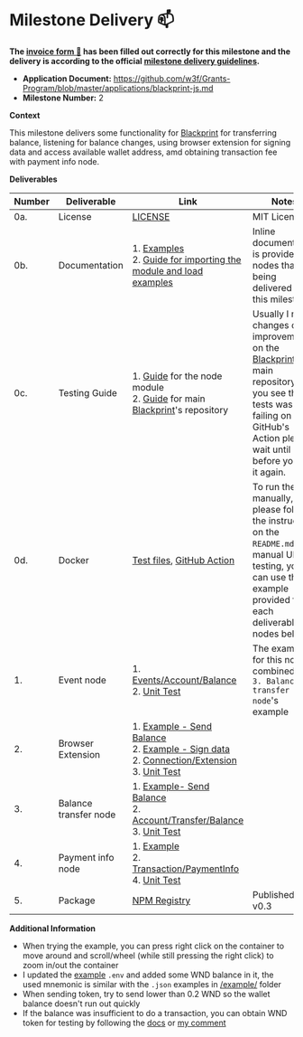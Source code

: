 # Milestone Delivery :mailbox:

**The [invoice form :pencil:](https://docs.google.com/forms/d/e/1FAIpQLSfmNYaoCgrxyhzgoKQ0ynQvnNRoTmgApz9NrMp-hd8mhIiO0A/viewform) has been filled out correctly for this milestone and the delivery is according to the official [milestone delivery guidelines](https://github.com/w3f/Grants-Program/blob/master/docs/milestone-deliverables-guidelines.md).**

* **Application Document:** https://github.com/w3f/Grants-Program/blob/master/applications/blackprint-js.md
* **Milestone Number:** 2

**Context**

This milestone delivers some functionality for [Blackprint](https://github.com/Blackprint) for transferring balance, listening for balance changes, using browser extension for signing data and access available wallet address, amd obtaining transaction fee with payment info node.

**Deliverables**

| Number | Deliverable | Link | Notes |
| ------------- | ------------- | ------------- |------------- |
| 0a. | License | [LICENSE](https://github.com/Blackprint/nodes-polkadot.js/blob/72aad794cf647d2ea403b1c3d44eb40bec1c6af3/LICENSE) | MIT License |
| 0b. | Documentation | 1. [Examples](https://github.com/Blackprint/nodes-polkadot.js/tree/72aad794cf647d2ea403b1c3d44eb40bec1c6af3/example) <br> 2. [Guide for importing the module and load examples](https://github.com/Blackprint/nodes-polkadot.js/blob/72aad794cf647d2ea403b1c3d44eb40bec1c6af3/README.md) | Inline documentation is provided for nodes that being delivered for this milestone. |
| 0c. | Testing Guide | 1. [Guide](https://github.com/Blackprint/nodes-polkadot.js/blob/72aad794cf647d2ea403b1c3d44eb40bec1c6af3/README.md#development) for the node module <br> 2. [Guide](https://github.com/Blackprint/Blackprint/blob/72aad794cf647d2ea403b1c3d44eb40bec1c6af3/README.md#build-and-run-the-unit-test) for main [Blackprint](https://github.com/Blackprint/Blackprint)'s repository | Usually I made changes or improvement on the [Blackprint](https://github.com/Blackprint/Blackprint)'s main repository, if you see the tests was failing on the GitHub's Action please wait until I fix it before you pull it again. |
| 0d. | Docker | [Test files](https://github.com/Blackprint/nodes-polkadot.js/tree/72aad794cf647d2ea403b1c3d44eb40bec1c6af3/tests), [GitHub Action](https://github.com/Blackprint/nodes-polkadot.js/runs/5645423590?check_suite_focus=true#step:7:67) | To run the test manually, please follow the instruction on the `README.md`. For manual UI testing, you can use the example provided for each deliverable nodes below. |
| 1. | Event node | 1. [Events/Account/Balance](https://github.com/Blackprint/nodes-polkadot.js/blob/72aad794cf647d2ea403b1c3d44eb40bec1c6af3/src/Events/Account/Balance.js) <br> 2. [Unit Test](https://github.com/Blackprint/nodes-polkadot.js/blob/72aad794cf647d2ea403b1c3d44eb40bec1c6af3/tests/nodes/transfer-balance.js#L86-L172) | The example for this node is combined in <br> `3. Balance transfer node`'s example |
| 2. | Browser Extension | 1. [Example - Send Balance](https://github.com/Blackprint/nodes-polkadot.js/blob/72aad794cf647d2ea403b1c3d44eb40bec1c6af3/example/send-balance-extension.json) <br> 2. [Example - Sign data](https://github.com/Blackprint/nodes-polkadot.js/blob/72aad794cf647d2ea403b1c3d44eb40bec1c6af3/example/sign-verify-extension.json) <br> 2. [Connection/Extension](https://github.com/Blackprint/nodes-polkadot.js/blob/72aad794cf647d2ea403b1c3d44eb40bec1c6af3/src/Connection/Extension.js) <br> 3. [Unit Test](https://github.com/Blackprint/nodes-polkadot.js/blob/72aad794cf647d2ea403b1c3d44eb40bec1c6af3/tests/nodes/browser-extension.js) |  |
| 3. | Balance transfer node | 1. [Example- Send Balance](https://github.com/Blackprint/nodes-polkadot.js/blob/72aad794cf647d2ea403b1c3d44eb40bec1c6af3/example/send-balance-mnemonic.json) <br> 2. [Account/Transfer/Balance](https://github.com/Blackprint/nodes-polkadot.js/blob/72aad794cf647d2ea403b1c3d44eb40bec1c6af3/src/Account/Transfer/Balance.js) <br> 3. [Unit Test](https://github.com/Blackprint/nodes-polkadot.js/blob/72aad794cf647d2ea403b1c3d44eb40bec1c6af3/tests/nodes/transfer-balance.js) |  |
| 4. | Payment info node | 1. [Example](https://github.com/Blackprint/nodes-polkadot.js/blob/d6d80097ca28d45a564bbc2c0f22924a21113009/example/payment-info.json) <br> 2. [Transaction/PaymentInfo](https://github.com/Blackprint/nodes-polkadot.js/blob/72aad794cf647d2ea403b1c3d44eb40bec1c6af3/src/Transaction/PaymentInfo.js) <br> 4. [Unit Test](https://github.com/Blackprint/nodes-polkadot.js/blob/72aad794cf647d2ea403b1c3d44eb40bec1c6af3/tests/nodes/transfer-balance.js#L68-L84) |  |
| 5. | Package | [NPM Registry](https://www.npmjs.com/package/@blackprint/nodes-polkadot.js) | Published: v0.3 |

**Additional Information**

- When trying the example, you can press right click on the container to move around and scroll/wheel (while still pressing the right click) to zoom in/out the container
- I updated the [example](https://github.com/Blackprint/nodes-polkadot.js/blob/1de6da8be03cbf0cb8bc375bd88989b4c7ed99df/.env.example) `.env` and added some WND balance in it, the used mnemonic is similar with the `.json` examples in [/example/](https://github.com/Blackprint/nodes-polkadot.js/tree/1de6da8be03cbf0cb8bc375bd88989b4c7ed99df/example) folder
- When sending token, try to send lower than 0.2 WND so the wallet balance doesn't run out quickly
- If the balance was insufficient to do a transaction, you can obtain WND token for testing by following the [docs](https://wiki.polkadot.network/docs/learn-DOT#getting-westies) or [my comment](https://github.com/w3f/Grant-Milestone-Delivery/pull/405#issuecomment-1103448072)